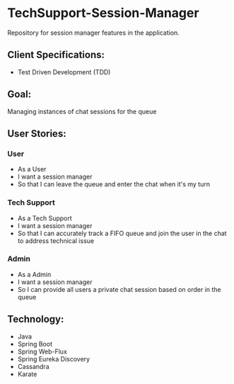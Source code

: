 # TechSupport-Session-Manager
Repository for session manager features in the application.


## Client Specifications:
- Test Driven Development (TDD)


## Goal:
Managing instances of chat sessions for the queue 


## User Stories:
### User
- As a User
- I want a session manager
- So that I can leave the queue and enter the chat when it's my turn

### Tech Support
- As a Tech Support
- I want a session manager
- So that I can accurately track a FIFO queue and join the user in the chat to address technical issue

### Admin
- As a Admin
- I want a session manager
- So I can provide all users a private chat session based on order in the queue


## Technology:
- Java
- Spring Boot
- Spring Web-Flux
- Spring Eureka Discovery
- Cassandra
- Karate

